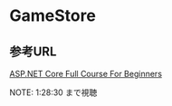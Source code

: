 # GameStore

## 参考URL

[ASP.NET Core Full Course For Beginners](https://www.youtube.com/watch?v=AhAxLiGC7Pc)

NOTE: 1:28:30 まで視聴
